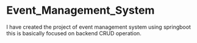 # Event_Management_System
I have created the project of event management system using springboot this is basically focused on backend CRUD operation.
